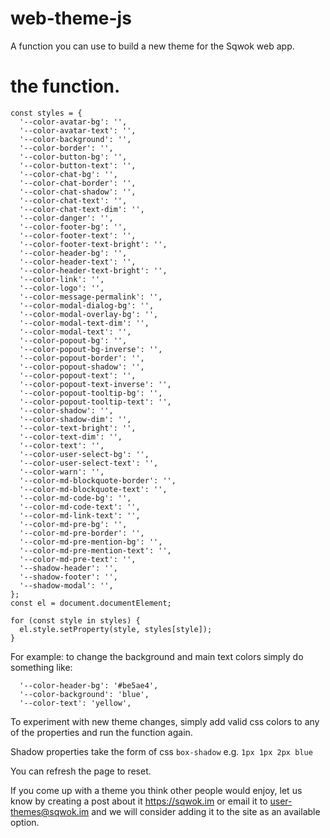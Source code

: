 # web-theme-js
A function you can use to build a new theme for the Sqwok web app.

# the function.
```
const styles = {
  '--color-avatar-bg': '',
  '--color-avatar-text': '',
  '--color-background': '',
  '--color-border': '',
  '--color-button-bg': '',
  '--color-button-text': '',
  '--color-chat-bg': '',
  '--color-chat-border': '',
  '--color-chat-shadow': '',
  '--color-chat-text': '',
  '--color-chat-text-dim': '',
  '--color-danger': '',
  '--color-footer-bg': '',
  '--color-footer-text': '',
  '--color-footer-text-bright': '',
  '--color-header-bg': '',
  '--color-header-text': '',
  '--color-header-text-bright': '',
  '--color-link': '',
  '--color-logo': '',
  '--color-message-permalink': '',
  '--color-modal-dialog-bg': '',
  '--color-modal-overlay-bg': '',
  '--color-modal-text-dim': '',
  '--color-modal-text': '',
  '--color-popout-bg': '',
  '--color-popout-bg-inverse': '',
  '--color-popout-border': '',
  '--color-popout-shadow': '',
  '--color-popout-text': '',
  '--color-popout-text-inverse': '',
  '--color-popout-tooltip-bg': '',
  '--color-popout-tooltip-text': '',
  '--color-shadow': '',
  '--color-shadow-dim': '',
  '--color-text-bright': '',
  '--color-text-dim': '',
  '--color-text': '',
  '--color-user-select-bg': '',
  '--color-user-select-text': '',
  '--color-warn': '',
  '--color-md-blockquote-border': '',
  '--color-md-blockquote-text': '',
  '--color-md-code-bg': '',
  '--color-md-code-text': '',
  '--color-md-link-text': '',
  '--color-md-pre-bg': '',
  '--color-md-pre-border': '',
  '--color-md-pre-mention-bg': '',
  '--color-md-pre-mention-text': '',
  '--color-md-pre-text': '',
  '--shadow-header': '',
  '--shadow-footer': '',
  '--shadow-modal': '',
};
const el = document.documentElement;

for (const style in styles) {
  el.style.setProperty(style, styles[style]);
}
```

For example:
to change the background and main text colors simply do something like:
```
  '--color-header-bg': '#be5ae4',
  '--color-background': 'blue',
  '--color-text': 'yellow',
```

To experiment with new theme changes, simply add valid css colors to any of the properties and run the function again.

Shadow properties take the form of css `box-shadow` e.g. `1px 1px 2px blue`

You can refresh the page to reset.

If you come up with a theme you think other people would enjoy, let us know by creating a post about it https://sqwok.im or email it to user-themes@sqwok.im and we will consider adding it to the site as an available option.
